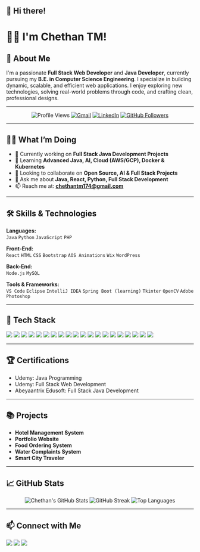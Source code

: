 ## 👋 Hi there!

# 👨‍💻 I'm Chethan TM!

## 🚀 About Me  
I'm a passionate **Full Stack Web Developer** and **Java Developer**, currently pursuing my **B.E. in Computer Science Engineering**. I specialize in building dynamic, scalable, and efficient web applications. I enjoy exploring new technologies, solving real-world problems through code, and crafting clean, professional designs.

---

<!-- Profile Views & Connect -->
<p align="center">
  <img src="https://komarev.com/ghpvc/?username=Chethan-TM2003&label=Profile%20views&color=0e75b6&style=flat" alt="Profile Views" />
  <a href="mailto:chethantm174@gmail.com"><img src="https://img.shields.io/badge/Gmail-D14836?style=for-the-badge&logo=gmail&logoColor=white" alt="Gmail"/></a>
  <a href="https://www.linkedin.com/in/chethan-tm-040b18228"><img src="https://img.shields.io/badge/LinkedIn-0A66C2?style=for-the-badge&logo=linkedin&logoColor=white" alt="LinkedIn"/></a>
  <a href="https://github.com/Chethan-TM2003"><img src="https://img.shields.io/github/followers/Chethan-TM2003?label=Follow&style=social" alt="GitHub Followers"/></a>
</p>

---

## 🧑‍💻 What I’m Doing

- 🔭 Currently working on **Full Stack Java Development Projects**
- 🌱 Learning **Advanced Java, AI, Cloud (AWS/GCP), Docker & Kubernetes**
- 👯 Looking to collaborate on **Open Source, AI & Full Stack Projects**
- 💬 Ask me about **Java, React, Python, Full Stack Development**
- 📫 Reach me at: **chethantm174@gmail.com**

---

## 🛠️ Skills & Technologies  

**Languages:**  
`Java` `Python` `JavaScript` `PHP`  

**Front-End:**  
`React` `HTML` `CSS` `Bootstrap` `AOS Animations` `Wix` `WordPress`  

**Back-End:**  
`Node.js` `MySQL`  

**Tools & Frameworks:**  
`VS Code` `Eclipse` `IntelliJ IDEA` `Spring Boot (learning)` `Tkinter` `OpenCV` `Adobe Photoshop`

---

## 🔧 Tech Stack

<p align="left">
  <img src="https://img.shields.io/badge/Android-3DDC84?style=for-the-badge&logo=android&logoColor=white"/>
  <img src="https://img.shields.io/badge/CSS3-1572B6?style=for-the-badge&logo=css3&logoColor=white"/>
  <img src="https://img.shields.io/badge/Git-F05032?style=for-the-badge&logo=git&logoColor=white"/>
  <img src="https://img.shields.io/badge/HTML5-E34F26?style=for-the-badge&logo=html5&logoColor=white"/>
  <img src="https://img.shields.io/badge/Java-007396?style=for-the-badge&logo=java&logoColor=white"/>
  <img src="https://img.shields.io/badge/JavaScript-F7DF1E?style=for-the-badge&logo=javascript&logoColor=black"/>
  <img src="https://img.shields.io/badge/Kafka-231F20?style=for-the-badge&logo=apache-kafka&logoColor=white"/>
  <img src="https://img.shields.io/badge/Kubernetes-326CE5?style=for-the-badge&logo=kubernetes&logoColor=white"/>
  <img src="https://img.shields.io/badge/Linux-FCC624?style=for-the-badge&logo=linux&logoColor=black"/>
  <img src="https://img.shields.io/badge/MongoDB-47A248?style=for-the-badge&logo=mongodb&logoColor=white"/>
  <img src="https://img.shields.io/badge/MSSQL-CC2927?style=for-the-badge&logo=microsoft-sql-server&logoColor=white"/>
  <img src="https://img.shields.io/badge/MySQL-4479A1?style=for-the-badge&logo=mysql&logoColor=white"/>
  <img src="https://img.shields.io/badge/Node.js-339933?style=for-the-badge&logo=node.js&logoColor=white"/>
  <img src="https://img.shields.io/badge/Oracle-F80000?style=for-the-badge&logo=oracle&logoColor=white"/>
  <img src="https://img.shields.io/badge/Pandas-150458?style=for-the-badge&logo=pandas&logoColor=white"/>
  <img src="https://img.shields.io/badge/PostgreSQL-336791?style=for-the-badge&logo=postgresql&logoColor=white"/>
  <img src="https://img.shields.io/badge/Postman-FF6C37?style=for-the-badge&logo=postman&logoColor=white"/>
  <img src="https://img.shields.io/badge/Python-3776AB?style=for-the-badge&logo=python&logoColor=white"/>
  <img src="https://img.shields.io/badge/React-61DAFB?style=for-the-badge&logo=react&logoColor=black"/>
  <img src="https://img.shields.io/badge/Spring-6DB33F?style=for-the-badge&logo=spring&logoColor=white"/>
</p>

---

## 🏆 Certifications  

- Udemy: Java Programming  
- Udemy: Full Stack Web Development  
- Abeyaantrix Edusoft: Full Stack Java Development  

---

## 📚 Projects  

- **Hotel Management System**  
- **Portfolio Website**  
- **Food Ordering System**  
- **Water Complaints System**  
- **Smart City Traveler**  

---

## 📈 GitHub Stats

<p align="center">
  <img src="https://github-readme-stats.vercel.app/api?username=Chethan-TM2003&show_icons=true&theme=radical" alt="Chethan's GitHub Stats"/>
  <img src="https://github-readme-streak-stats.herokuapp.com/?user=Chethan-TM2003&theme=radical" alt="GitHub Streak"/>
  <img src="https://github-readme-stats.vercel.app/api/top-langs/?username=Chethan-TM2003&layout=compact&theme=radical" alt="Top Languages"/>
</p>

---

## 📫 Connect with Me

<p align="left">
  <a href="mailto:chethantm174@gmail.com"><img src="https://img.shields.io/badge/Gmail-D14836?style=for-the-badge&logo=gmail&logoColor=white"/></a>
  <a href="https://www.linkedin.com/in/chethan-tm-040b18228"><img src="https://img.shields.io/badge/LinkedIn-0A66C2?style=for-the-badge&logo=linkedin&logoColor=white"/></a>
  <a href="https://github.com/Chethan-TM2003"><img src="https://img.shields.io/badge/GitHub-181717?style=for-the-badge&logo=github&logoColor=white"/></a>
</p>
